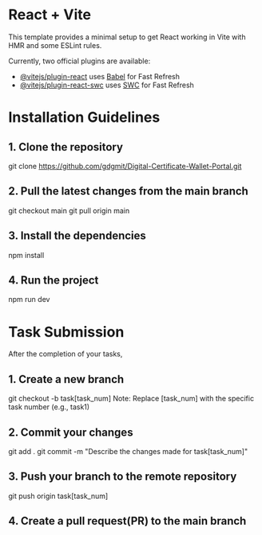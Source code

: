 # React + Vite

This template provides a minimal setup to get React working in Vite with HMR and some ESLint rules.

Currently, two official plugins are available:

- [@vitejs/plugin-react](https://github.com/vitejs/vite-plugin-react/blob/main/packages/plugin-react/README.md) uses [Babel](https://babeljs.io/) for Fast Refresh
- [@vitejs/plugin-react-swc](https://github.com/vitejs/vite-plugin-react-swc) uses [SWC](https://swc.rs/) for Fast Refresh

# Installation Guidelines
## 1. Clone the repository
git clone https://github.com/gdgmit/Digital-Certificate-Wallet-Portal.git
## 2. Pull the latest changes from the main branch
git checkout main
git pull origin main
## 3. Install the dependencies
npm install
## 4. Run the project
npm run dev

# Task Submission
After the completion of your tasks,
## 1. Create a new branch
git checkout -b task[task_num]
Note: Replace [task_num] with the specific task number (e.g., task1)
## 2. Commit your changes
git add .
git commit -m "Describe the changes made for task[task_num]"
## 3. Push your branch to the remote repository
git push origin task[task_num]
## 4. Create a pull request(PR) to the main branch
